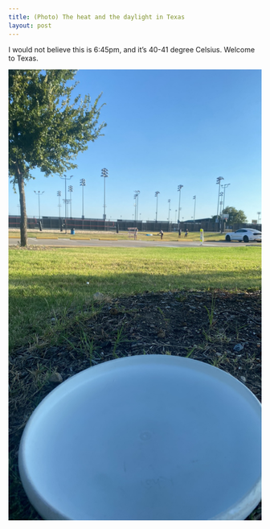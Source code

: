 ```yaml
---
title: (Photo) The heat and the daylight in Texas
layout: post
---
```


I would not believe this is 6:45pm, and it’s 40-41 degree Celsius. Welcome to Texas.

![Heat in Texas](/assets/heat-texas.jpeg)